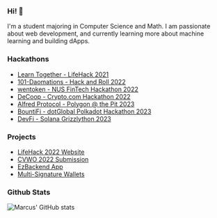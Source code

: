 ### Hi! 👋
I'm a student majoring in Computer Science and Math. I am passionate about web development, and currently learning more about machine learning and building dApps.

### Hackathons
- [Learn Together - LifeHack 2021](https://github.com/mazx4960/learntogether)
- [101-Daomations - Hack and Roll 2022](https://github.com/tanyonghe/101-DAOmatians)
- [wentoken - NUS FinTech Hackathon 2022](https://github.com/marcuspang/wentoken)
- [DeCoop - Crypto.com Hackathon 2022](https://github.com/marcuspang/decoop)
- [Alfred Protocol - Polygon @ the Pit 2023](https://github.com/Alfred-Protocol)
- [BountiFi - dotGlobal Polkadot Hackathon 2023](https://github.com/polkadot-bountify)
- [DevFi - Solana Grizzlython 2023](https://github.com/solana-devfi)

### Projects
- [LifeHack 2022 Website](https://github.com/marcuspang/lifehack-2022-website)
- [CVWO 2022 Submission](https://github.com/marcuspang/cvwo)
- [EzBackend App](https://github.com/marcuspang/ezbackend-app)
- [Multi-Signature Wallets](https://github.com/NUS-Fintech-Society/BC_multisig)

### Github Stats
![Marcus' GitHub stats](https://github-readme-stats.vercel.app/api?username=marcuspang&count_private=true&theme=dracula)
<!-- [![Top Langs](https://github-readme-stats.vercel.app/api/top-langs/?username=marcuspang)](https://github.com/anuraghazra/github-readme-stats) -->
